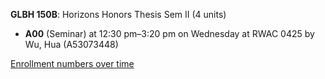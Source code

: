 **GLBH 150B**: Horizons Honors Thesis Sem II (4 units)

- **A00** (Seminar) at 12:30 pm–3:20 pm on Wednesday at RWAC 0425 by Wu, Hua (A53073448)

[Enrollment numbers over time](./GLBH150B.tsv)
